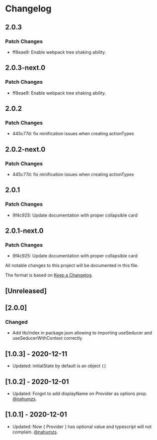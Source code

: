 # Changelog

## 2.0.3

### Patch Changes

- ff8eae9: Enable webpack tree shaking ability.

## 2.0.3-next.0

### Patch Changes

- ff8eae9: Enable webpack tree shaking ability.

## 2.0.2

### Patch Changes

- 445c77d: fix minification issues when creating actionTypes

## 2.0.2-next.0

### Patch Changes

- 445c77d: fix minification issues when creating actionTypes

## 2.0.1

### Patch Changes

- 9f4c925: Update documentation with proper collapsible card

## 2.0.1-next.0

### Patch Changes

- 9f4c925: Update documentation with proper collapsible card

All notable changes to this project will be documented in this file.

The format is based on [Keep a Changelog](https://keepachangelog.com/en/1.0.0/).

## [Unreleased]

## [2.0.0]

### Changed

- Add lib/index in package.json allowing to importing useSeducer and useSeducerWithContext correctly

## [1.0.3] - 2020-12-11

- Updated: initialState by default is an object `{}`

## [1.0.2] - 2020-12-01

- Updated: Forgot to add displayName on Provider as options prop. [@nahumzs](https://github.com/nahumzs).

## [1.0.1] - 2020-12-01

- Updated: Now { Provider } has optional value and typescript will not complain. [@nahumzs](https://github.com/nahumzs).

